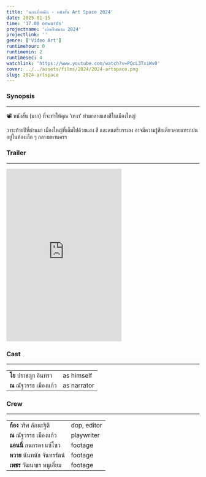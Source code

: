 ```yaml
---
title: 'นภาเที่ยงคืน - หนังสั้น Art Space 2024'
date: 2025-01-15
time: '17.00 onwards'
projectname: 'เบิกฟ้าชมรม 2024'
projectlink: ''
genre: ['Video Art']
runtimehour: 0
runtimemin: 2
runtimesec: 4
watchlink: 'https://www.youtube.com/watch?v=PQcL3TxiWv0'
cover: ../../assets/films/2024/2024-artspace.png
slug: 2024-artspace
---
```


### Synopsis
- - -
📽️ หนังสั้น (มาก) ที่จะทำให้คุณ ‘เหงา’ ท่ามกลางแสงสีในเมืองใหญ่

วาระท้ายปีที่ผ่านมา เมืองใหญ่ที่เต็มไปด้วยแสง สี และดนตรีบรรเลง อาจมีความรู้สึกเดียวดายแทรกปนอยู่ในห้องเล็ก ๆ กลางมหานครฯ

### Trailer
- - -
<iframe class="w-full aspect-video" height=450 src="https://www.youtube.com/embed/PQcL3TxiWv0" title="นภาเที่ยงคืน | หนังสั้น Art Space 2024" frameborder="0" allow="accelerometer; autoplay; clipboard-write; encrypted-media; gyroscope; picture-in-picture; web-share" referrerpolicy="strict-origin-when-cross-origin" allowfullscreen></iframe>

### Cast
- - -

|  |  |
| -- | -- |
| **โย** ปราชญา อินทรา | as himself |
| **ณ** ณัฐวรรธ เมืองแก้ว | as narrator |

### Crew
- - -

|  |  |
| -- | -- |
| **ก้อง** วริศ ลัภนะฐิติ | dop, editor |
| **ณ** ณัฐวรรธ เมืองแก้ว | playwriter |
| **แอนนี่** กนกรดา แซ่โซว | footage |
| **หวาย** นันทนัช จันทรรัตน์ | footage |
| **เพชร** วัฒนาธร หนูเอี่ยม | footage |